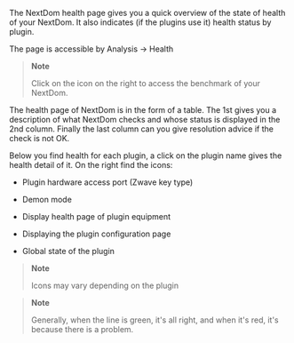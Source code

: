 The NextDom health page gives you a quick overview of
the state of health of your NextDom. It also indicates (if the plugins
use it) health status by plugin.

The page is accessible by Analysis → Health

> **Note**
>
> Click on the icon on the right to access the benchmark of your
> NextDom.

The health page of NextDom is in the form of a table. The 1st
gives you a description of what NextDom checks and whose status
is displayed in the 2nd column. Finally the last column can you
give resolution advice if the check is not OK.

Below you find health for each plugin, a click on the
plugin name gives the health detail of it. On the right
find the icons:

-   Plugin hardware access port (Zwave key type)

-   Demon mode

-   Display health page of plugin equipment

-   Displaying the plugin configuration page

-   Global state of the plugin

> **Note**
>
> Icons may vary depending on the plugin

> **Note**
>
> Generally, when the line is green, it's all right,
> and when it's red, it's because there is a problem.
